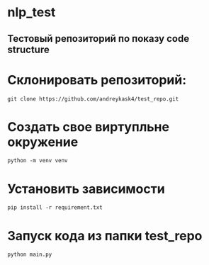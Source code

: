 # nlp_test
## Тестовый репозиторий по показу code structure 

# Склонировать репозиторий:
```git clone https://github.com/andreykask4/test_repo.git```

# Создать свое виртупльне окружение
```python -m venv venv```

# Установить зависимости
```pip install -r requirement.txt```

# Запуск кода из папки test_repo
```python main.py```
